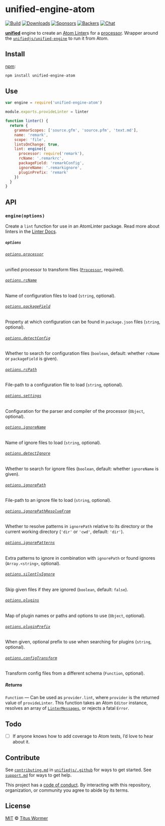 # unified-engine-atom

[![Build][build-badge]][build]
[![Downloads][downloads-badge]][downloads]
[![Sponsors][sponsors-badge]][collective]
[![Backers][backers-badge]][collective]
[![Chat][chat-badge]][chat]

[**unified**][unified] engine to create an [Atom Linter][linter]s for a
[processor][unified-processor].
Wrapper around the [`unifiedjs/unified-engine`][engine] to run it from Atom.

## Install

[npm][]:

```sh
npm install unified-engine-atom
```

## Use

```js
var engine = require('unified-engine-atom')

module.exports.provideLinter = linter

function linter() {
  return {
    grammarScopes: ['source.gfm', 'source.pfm', 'text.md'],
    name: 'remark',
    scope: 'file',
    lintsOnChange: true,
    lint: engine({
      processor: require('remark'),
      rcName: '.remarkrc',
      packageField: 'remarkConfig',
      ignoreName: '.remarkignore',
      pluginPrefix: 'remark'
    })
  }
}
```

## API

### `engine(options)`

Create a `lint` function for use in an AtomLinter package.
Read more about linters in the [Linter Docs][docs].

##### `options`

###### [`options.processor`][processor]

unified processor to transform files ([`Processor`][unified-processor],
required).

###### [`options.rcName`][rc-name]

Name of configuration files to load (`string`, optional).

###### [`options.packageField`][package-field]

Property at which configuration can be found in `package.json` files (`string`,
optional).

###### [`options.detectConfig`][detect-config]

Whether to search for configuration files (`boolean`, default: whether `rcName`
or `packageField` is given).

###### [`options.rcPath`][rc-path]

File-path to a configuration file to load (`string`, optional).

###### [`options.settings`][settings]

Configuration for the parser and compiler of the processor (`Object`, optional).

###### [`options.ignoreName`][ignore-name]

Name of ignore files to load (`string`, optional).

###### [`options.detectIgnore`][detect-ignore]

Whether to search for ignore files (`boolean`, default: whether
`ignoreName` is given).

###### [`options.ignorePath`][ignore-path]

File-path to an ignore file to load (`string`, optional).

###### [`options.ignorePathResolveFrom`][ignore-path-resolve-from]

Whether to resolve patterns in `ignorePath` relative to its directory or the
current working directory  (`'dir'` or `'cwd'`, default: `'dir'`).

###### [`options.ignorePatterns`][ignore-patterns]

Extra patterns to ignore in combination with `ignorePath` or found ignores
(`Array.<string>`, optional).

###### [`options.silentlyIgnore`][silently-ignore]

Skip given files if they are ignored (`boolean`, default: `false`).

###### [`options.plugins`][plugins]

Map of plugin names or paths and options to use (`Object`, optional).

###### [`options.pluginPrefix`][plugin-prefix]

When given, optional prefix to use when searching for plugins (`string`,
optional).

###### [`options.configTransform`][config-transform]

Transform config files from a different schema (`Function`, optional).

##### Returns

`Function` — Can be used as `provider.lint`, where `provider` is the returned
value of `provideLinter`.
This function takes an Atom `Editor` instance, resolves an array of
[`LinterMessages`][messages], or rejects a fatal `Error`.

## Todo

*   [ ] If anyone knows how to add coverage to Atom tests, I’d love to
    hear about it.

## Contribute

See [`contributing.md`][contributing] in [`unifiedjs/.github`][health] for ways
to get started.
See [`support.md`][support] for ways to get help.

This project has a [code of conduct][coc].
By interacting with this repository, organization, or community you agree to
abide by its terms.

## License

[MIT][license] © [Titus Wormer][author]

<!-- Definitions -->

[build-badge]: https://img.shields.io/travis/unifiedjs/unified-engine-atom.svg

[build]: https://travis-ci.org/unifiedjs/unified-engine-atom

[downloads-badge]: https://img.shields.io/npm/dm/unified-engine-atom.svg

[downloads]: https://www.npmjs.com/package/unified-engine-atom

[sponsors-badge]: https://opencollective.com/unified/sponsors/badge.svg

[backers-badge]: https://opencollective.com/unified/backers/badge.svg

[collective]: https://opencollective.com/unified

[chat-badge]: https://img.shields.io/badge/chat-discussions-success.svg

[chat]: https://github.com/unifiedjs/unified/discussions

[npm]: https://docs.npmjs.com/cli/install

[health]: https://github.com/unifiedjs/.github

[contributing]: https://github.com/unifiedjs/.github/blob/HEAD/contributing.md

[support]: https://github.com/unifiedjs/.github/blob/HEAD/support.md

[coc]: https://github.com/unifiedjs/.github/blob/HEAD/code-of-conduct.md

[license]: license

[author]: https://wooorm.com

[unified]: https://github.com/unifiedjs/unified

[engine]: https://github.com/unifiedjs/unified-engine

[linter]: https://github.com/steelbrain/linter

[docs]: https://github.com/steelbrain/linter/tree/HEAD/docs

[messages]: https://github.com/steelbrain/linter/blob/HEAD/docs/types/linter-message-v2.md

[unified-processor]: https://github.com/unifiedjs/unified#processor

[processor]: https://github.com/unifiedjs/unified-engine/blob/HEAD/doc/options.md#optionsprocessor

[detect-config]: https://github.com/unifiedjs/unified-engine/blob/HEAD/doc/options.md#optionsdetectconfig

[rc-name]: https://github.com/unifiedjs/unified-engine/blob/HEAD/doc/options.md#optionsrcname

[package-field]: https://github.com/unifiedjs/unified-engine/blob/HEAD/doc/options.md#optionspackagefield

[rc-path]: https://github.com/unifiedjs/unified-engine/blob/HEAD/doc/options.md#optionsrcpath

[settings]: https://github.com/unifiedjs/unified-engine/blob/HEAD/doc/options.md#optionssettings

[detect-ignore]: https://github.com/unifiedjs/unified-engine/blob/HEAD/doc/options.md#optionsdetectignore

[ignore-name]: https://github.com/unifiedjs/unified-engine/blob/HEAD/doc/options.md#optionsignorename

[ignore-path]: https://github.com/unifiedjs/unified-engine/blob/HEAD/doc/options.md#optionsignorepath

[ignore-path-resolve-from]: https://github.com/unifiedjs/unified-engine/blob/HEAD/doc/options.md#optionsignorepathresolvefrom

[ignore-patterns]: https://github.com/unifiedjs/unified-engine/blob/HEAD/doc/options.md#optionsignorepatterns

[silently-ignore]: https://github.com/unifiedjs/unified-engine/blob/HEAD/doc/options.md#optionssilentlyignore

[plugin-prefix]: https://github.com/unifiedjs/unified-engine/blob/HEAD/doc/options.md#optionspluginprefix

[plugins]: https://github.com/unifiedjs/unified-engine/blob/HEAD/doc/options.md#optionsplugins

[config-transform]: https://github.com/unifiedjs/unified-engine/blob/HEAD/doc/options.md#optionsconfigtransform
